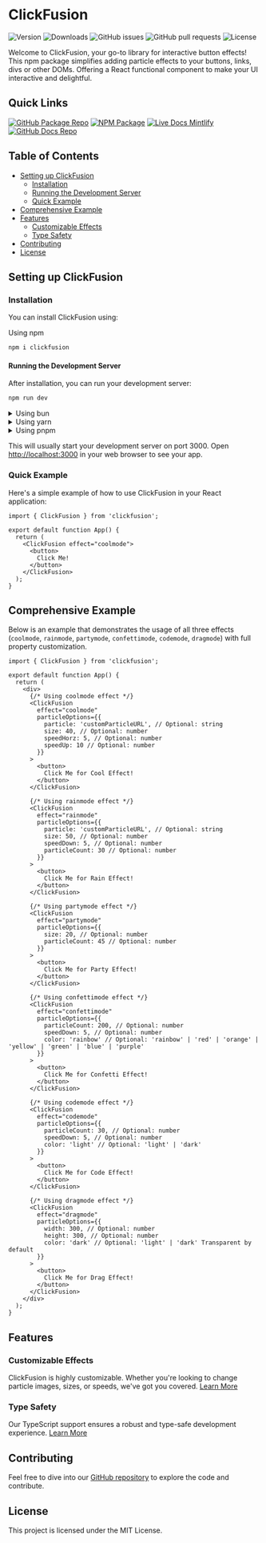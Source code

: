 # ClickFusion
![Version](https://img.shields.io/github/package-json/v/BankkRoll/ClickFusion)
![Downloads](https://img.shields.io/npm/dt/clickfusion)
![GitHub issues](https://img.shields.io/github/issues/BankkRoll/ClickFusion)
![GitHub pull requests](https://img.shields.io/github/issues-pr/BankkRoll/ClickFusion)
![License](https://img.shields.io/npm/l/clickfusion)

Welcome to ClickFusion, your go-to library for interactive button effects! This npm package simplifies adding particle effects to your buttons, links, divs or other DOMs. Offering a React functional component to make your UI interactive and delightful.

## Quick Links

[![GitHub Package Repo](https://img.shields.io/badge/GitHub%20Package-ClickFusion-blue)](https://github.com/BankkRoll/ClickFusion)
[![NPM Package](https://img.shields.io/badge/NPM%20Package-ClickFusion-blue)](https://www.npmjs.com/package/clickfusion)
[![Live Docs Mintlify](https://img.shields.io/badge/Live%20Docs-ClickFusion-blue)](https://clickfusion.mintlify.app/)
[![GitHub Docs Repo](https://img.shields.io/badge/GitHub%20Docs-ClickFusion-blue)](https://github.com/BankkRoll/ClickFusion-docs)


## Table of Contents

- [Setting up ClickFusion](#setting-up-clickfusion)
  - [Installation](#installation)
  - [Running the Development Server](#running-the-development-server)
  - [Quick Example](#quick-example)
- [Comprehensive Example](#comprehensive-example)
- [Features](#features)
  - [Customizable Effects](#customizable-effects)
  - [Type Safety](#type-safety)
- [Contributing](#contributing)
- [License](#license)

## Setting up ClickFusion

### Installation

You can install ClickFusion using:

  Using npm
  
  ```bash
  npm i clickfusion
  ```
  
  #### Running the Development Server
  After installation, you can run your development server:
  
  ```bash
  npm run dev
  ```
  

<details>
  <summary>Using bun</summary>
  
  ```bash
  bun add clickfusion
  ```
  
  #### Running the Development Server
  After installation, you can run your development server:
  
  ```bash
  bun run dev
  ```
  
</details>

<details>
  <summary>Using yarn</summary>
  
  ```bash
  yarn add clickfusion
  ```
  
  #### Running the Development Server
  After installation, you can run your development server:
  
  ```bash
  yarn dev
  ```
  
</details>

<details>
  <summary>Using pnpm</summary>
  
  ```bash
  pnpm add clickfusion
  ```
  
  #### Running the Development Server
  After installation, you can run your development server:
  
  ```bash
  pnpm dev
  ```
  
</details>

This will usually start your development server on port 3000. Open [http://localhost:3000](http://localhost:3000) in your web browser to see your app.

### Quick Example

Here's a simple example of how to use ClickFusion in your React application:

```tsx
import { ClickFusion } from 'clickfusion';

export default function App() {
  return (
    <ClickFusion effect="coolmode">
      <button>
        Click Me!
      </button>
    </ClickFusion>
  );
}
```

## Comprehensive Example

Below is an example that demonstrates the usage of all three effects (`coolmode`, `rainmode`, `partymode`, `confettimode`, `codemode`, `dragmode`) with full property customization.

```tsx
import { ClickFusion } from 'clickfusion';

export default function App() {
  return (
    <div>
      {/* Using coolmode effect */}
      <ClickFusion 
        effect="coolmode"
        particleOptions={{
          particle: 'customParticleURL', // Optional: string
          size: 40, // Optional: number
          speedHorz: 5, // Optional: number
          speedUp: 10 // Optional: number
        }}
      >
        <button>
          Click Me for Cool Effect!
        </button>
      </ClickFusion>
      
      {/* Using rainmode effect */}
      <ClickFusion
        effect="rainmode"
        particleOptions={{
          particle: 'customParticleURL', // Optional: string
          size: 50, // Optional: number
          speedDown: 5, // Optional: number
          particleCount: 30 // Optional: number
        }}
      >
        <button>
          Click Me for Rain Effect!
        </button>
      </ClickFusion>
      
      {/* Using partymode effect */}
      <ClickFusion
        effect="partymode"
        particleOptions={{
          size: 20, // Optional: number
          particleCount: 45 // Optional: number
        }}
      >
        <button>
          Click Me for Party Effect!
        </button>
      </ClickFusion>

      {/* Using confettimode effect */}
      <ClickFusion 
        effect="confettimode"
        particleOptions={{
          particleCount: 200, // Optional: number
          speedDown: 5, // Optional: number
          color: 'rainbow' // Optional: 'rainbow' | 'red' | 'orange' | 'yellow' | 'green' | 'blue' | 'purple'
        }}
      >
        <button>
          Click Me for Confetti Effect!
        </button>
      </ClickFusion>

      {/* Using codemode effect */}
      <ClickFusion 
        effect="codemode"
        particleOptions={{
          particleCount: 30, // Optional: number
          speedDown: 5, // Optional: number
          color: 'light' // Optional: 'light' | 'dark'
        }}
      >
        <button>
          Click Me for Code Effect!
        </button>
      </ClickFusion>

      {/* Using dragmode effect */}
      <ClickFusion 
        effect="dragmode"
        particleOptions={{
          width: 300, // Optional: number
          height: 300, // Optional: number
          color: 'dark' // Optional: 'light' | 'dark' Transparent by default
        }}
      >
        <button>
          Click Me for Drag Effect!
        </button>
      </ClickFusion>
    </div>
  );
}
```

## Features

### Customizable Effects

ClickFusion is highly customizable. Whether you're looking to change particle images, sizes, or speeds, we've got you covered. [Learn More](https://clickfusion.mintlify.app/essentials/customEffects)

### Type Safety

Our TypeScript support ensures a robust and type-safe development experience. [Learn More](././src/types.d.ts)

## Contributing

Feel free to dive into our [GitHub repository](https://github.com/BankkRoll/ClickFusion) to explore the code and contribute.

## License

This project is licensed under the MIT License.
